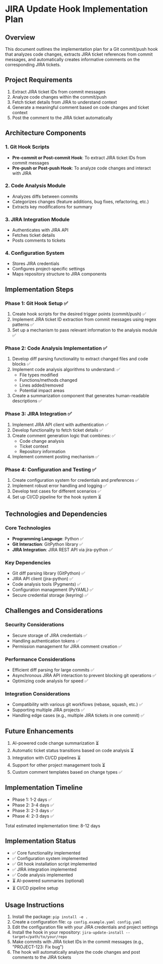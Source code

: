 # JIRA Update Hook Implementation Plan

## Overview
This document outlines the implementation plan for a Git commit/push hook that analyzes code changes, extracts JIRA ticket references from commit messages, and automatically creates informative comments on the corresponding JIRA tickets.

## Project Requirements
1. Extract JIRA ticket IDs from commit messages
2. Analyze code changes within the commit/push
3. Fetch ticket details from JIRA to understand context
4. Generate a meaningful comment based on code changes and ticket context
5. Post the comment to the JIRA ticket automatically

## Architecture Components

### 1. Git Hook Scripts
- **Pre-commit or Post-commit Hook**: To extract JIRA ticket IDs from commit messages
- **Pre-push or Post-push Hook**: To analyze code changes and interact with JIRA

### 2. Code Analysis Module
- Analyzes diffs between commits
- Categorizes changes (feature additions, bug fixes, refactoring, etc.)
- Extracts key modifications for summary

### 3. JIRA Integration Module
- Authenticates with JIRA API
- Fetches ticket details 
- Posts comments to tickets

### 4. Configuration System
- Stores JIRA credentials
- Configures project-specific settings
- Maps repository structure to JIRA components

## Implementation Steps

### Phase 1: Git Hook Setup ✅
1. Create hook scripts for the desired trigger points (commit/push) ✅
2. Implement JIRA ticket ID extraction from commit messages using regex patterns ✅
3. Set up a mechanism to pass relevant information to the analysis module ✅

### Phase 2: Code Analysis Implementation ✅
1. Develop diff parsing functionality to extract changed files and code blocks ✅
2. Implement code analysis algorithms to understand: ✅
   - File types modified
   - Functions/methods changed
   - Lines added/removed
   - Potential impact areas
3. Create a summarization component that generates human-readable descriptions ✅

### Phase 3: JIRA Integration ✅
1. Implement JIRA API client with authentication ✅
2. Develop functionality to fetch ticket details ✅
3. Create comment generation logic that combines: ✅
   - Code change analysis
   - Ticket context
   - Repository information
4. Implement comment posting mechanism ✅

### Phase 4: Configuration and Testing ✅
1. Create configuration system for credentials and preferences ✅
2. Implement robust error handling and logging ✅
3. Develop test cases for different scenarios ✅
4. Set up CI/CD pipeline for the hook system ⏳

## Technologies and Dependencies

### Core Technologies
- **Programming Language**: Python ✅
- **Git Interaction**: GitPython library ✅
- **JIRA Integration**: JIRA REST API via jira-python ✅

### Key Dependencies
- Git diff parsing library (GitPython) ✅
- JIRA API client (jira-python) ✅
- Code analysis tools (Pygments) ✅
- Configuration management (PyYAML) ✅
- Secure credential storage (keyring) ✅

## Challenges and Considerations

### Security Considerations
- Secure storage of JIRA credentials ✅
- Handling authentication tokens ✅
- Permission management for JIRA comment creation ✅

### Performance Considerations
- Efficient diff parsing for large commits ✅
- Asynchronous JIRA API interaction to prevent blocking git operations ✅
- Optimizing code analysis for speed ✅

### Integration Considerations
- Compatibility with various git workflows (rebase, squash, etc.) ✅
- Supporting multiple JIRA projects ✅
- Handling edge cases (e.g., multiple JIRA tickets in one commit) ✅

## Future Enhancements
1. AI-powered code change summarization ⏳
2. Automatic ticket status transitions based on code analysis ⏳
3. Integration with CI/CD pipelines ⏳
4. Support for other project management tools ⏳
5. Custom comment templates based on change types ✅

## Implementation Timeline
- Phase 1: 1-2 days ✅
- Phase 2: 3-4 days ✅
- Phase 3: 2-3 days ✅
- Phase 4: 2-3 days ✅

Total estimated implementation time: 8-12 days

## Implementation Status
- ✅ Core functionality implemented
- ✅ Configuration system implemented
- ✅ Git hook installation script implemented
- ✅ JIRA integration implemented
- ✅ Code analysis implemented
- ⏳ AI-powered summaries (optional)
- ⏳ CI/CD pipeline setup

## Usage Instructions
1. Install the package: `pip install -e .`
2. Create a configuration file: `cp config.example.yaml config.yaml`
3. Edit the configuration file with your JIRA credentials and project settings
4. Install the hook in your repository: `jira-update-install --target=/path/to/your/repo`
5. Make commits with JIRA ticket IDs in the commit messages (e.g., "PROJECT-123: Fix bug")
6. The hook will automatically analyze the code changes and post comments to the JIRA tickets

